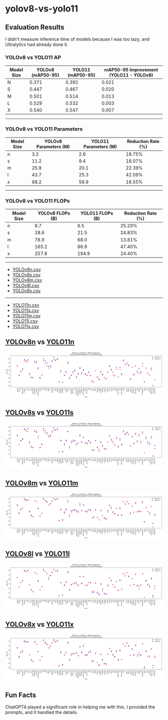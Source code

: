 # yolov8-vs-yolo11

## Evaluation Results

I didn't measure inference time of models because I was too lazy, and Ultralytics had already done it.

### YOLOv8 vs YOLO11 AP

| Model Size | YOLOv8 (mAP50-95) | YOLO11 (mAP50-95) | mAP50-95 Improvement (YOLO11 - YOLOv8) |
|--------------|-------------------|-------------------|----------------------------------------|
| N            | 0.371             | 0.392             | 0.021                                  |
| S            | 0.447             | 0.467             | 0.020                                  |
| M            | 0.501             | 0.514             | 0.013                                  |
| L            | 0.529             | 0.532             | 0.003                                  |
| X            | 0.540             | 0.547             | 0.007                                  |

---

### YOLOv8 vs YOLO11 Parameters

| Model Size | YOLOv8 Parameters (M) | YOLO11 Parameters (M) | Reduction Rate (%) |
|------------|-----------------------|-----------------------|--------------------|
| n          | 3.2                   | 2.6                   | 18.75%             |
| s          | 11.2                  | 9.4                   | 16.07%             |
| m          | 25.9                  | 20.1                  | 22.39%             |
| l          | 43.7                  | 25.3                  | 42.09%             |
| x          | 68.2                  | 56.9                  | 16.55%             |

---

### YOLOv8 vs YOLO11 FLOPs

| Model Size | YOLOv8 FLOPs (B)      | YOLO11 FLOPs (B)      | Reduction Rate (%) |
|------------|-----------------------|-----------------------|--------------------|
| n          | 8.7                   | 6.5                   | 25.29%             |
| s          | 28.6                  | 21.5                  | 24.83%             |
| m          | 78.9                  | 68.0                  | 13.81%             |
| l          | 165.2                 | 86.9                  | 47.40%             |
| x          | 257.8                 | 194.9                 | 24.40%             |


---
- [YOLOv8n.csv](yolov8n-coco-results.csv)
- [YOLOv8s.csv](yolov8s-coco-results.csv)
- [YOLOv8m.csv](yolov8m-coco-results.csv)
- [YOLOv8l.csv](yolov8l-coco-results.csv)
- [YOLOv8x.csv](yolov8x-coco-results.csv)
---
- [YOLO11n.csv](yolo11n-coco-results.csv)
- [YOLO11s.csv](yolo11s-coco-results.csv)
- [YOLO11m.csv](yolo11m-coco-results.csv)
- [YOLO11l.csv](yolo11l-coco-results.csv)
- [YOLO11x.csv](yolo11x-coco-results.csv)


## [YOLOv8n](yolov8n-coco-results.csv) vs [YOLO11n](yolo11n-coco-results.csv)

![fig1_n](fig1_n.png)

## [YOLOv8s](yolov8s-scoco-results.csv) vs [YOLO11s](yolo11s-coco-results.csv)

![fig1_s](fig1_s.png)

## [YOLOv8m](yolov8m-scoco-results.csv) vs [YOLO11m](yolo11m-coco-results.csv)

![fig1_m](fig1_m.png)

## [YOLOv8l](yolov8l-scoco-results.csv) vs [YOLO11l](yolo11l-coco-results.csv)

![fig1_l](fig1_l.png)

## [YOLOv8x](yolov8x-scoco-results.csv) vs [YOLO11x](yolo11x-coco-results.csv)

![fig1_x](fig1_x.png)

## Fun Facts

ChatGPT4 played a significant role in helping me with this. I provided the prompts, and it handled the details.
